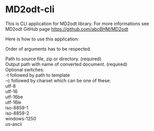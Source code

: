 # MD2odt-cli
This is CLI application for MD2odt library. For more informations see MD2odt GitHub page https://github.com/abcBHM/MD2odt

Here is how to use this application:  
  
Order of arguments has to be respected.  
  
Path to source file, zip or directory. (required)  
Output path with name of converted document. (required)  
Optional switches:  
-t followed by path to template  
-c followed by charset which can be one of these:  
utf-8  
utf-16  
utf-16be  
utf-16le  
iso-8859-1  
iso-8859-2  
windows-1250  
us-ascii  
